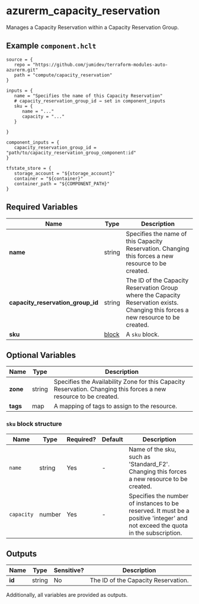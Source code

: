 # azurerm_capacity_reservation

Manages a Capacity Reservation within a Capacity Reservation Group.

## Example `component.hclt`

```hcl
source = {
   repo = "https://github.com/jumidev/terraform-modules-auto-azurerm.git"   
   path = "compute/capacity_reservation"   
}

inputs = {
   name = "Specifies the name of this Capacity Reservation"   
   # capacity_reservation_group_id → set in component_inputs
   sku = {
      name = "..."      
      capacity = "..."      
   }
   
}

component_inputs = {
   capacity_reservation_group_id = "path/to/capacity_reservation_group_component:id"   
}

tfstate_store = {
   storage_account = "${storage_account}"   
   container = "${container}"   
   container_path = "${COMPONENT_PATH}"   
}

```

## Required Variables

| Name | Type |  Description |
| ---- | --------- |  ----------- |
| **name** | string |  Specifies the name of this Capacity Reservation. Changing this forces a new resource to be created. | 
| **capacity_reservation_group_id** | string |  The ID of the Capacity Reservation Group where the Capacity Reservation exists. Changing this forces a new resource to be created. | 
| **sku** | [block](#sku-block-structure) |  A `sku` block. | 

## Optional Variables

| Name | Type |  Description |
| ---- | --------- |  ----------- |
| **zone** | string |  Specifies the Availability Zone for this Capacity Reservation. Changing this forces a new resource to be created. | 
| **tags** | map |  A mapping of tags to assign to the resource. | 

### `sku` block structure

| Name | Type | Required? | Default | Description |
| ---- | ---- | --------- | ------- | ----------- |
| `name` | string | Yes | - | Name of the sku, such as 'Standard_F2'. Changing this forces a new resource to be created. |
| `capacity` | number | Yes | - | Specifies the number of instances to be reserved. It must be a positive 'integer' and not exceed the quota in the subscription. |



## Outputs

| Name | Type | Sensitive? | Description |
| ---- | ---- | --------- | --------- |
| **id** | string | No  | The ID of the Capacity Reservation. | 

Additionally, all variables are provided as outputs.
